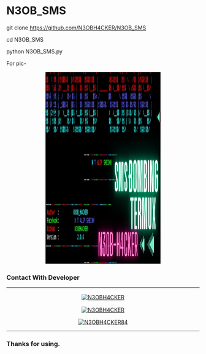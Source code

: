 # N3OB_SMS


git clone https://github.com/N3OBH4CKER/N3OB_SMS


cd N3OB_SMS

python N3OB_SMS.py


For pic-
<p align="center">
<img src='png_20230327_110240_0000.png' style="height:500px;width:300px;" >
</p>

### Contact With Developer

<hr>

<div align="center">

<a href="https://facebook.com/N3OBH4CKER" target="blank"><img align="center" src="https://raw.githubusercontent.com/rahuldkjain/github-profile-readme-generator/master/src/images/icons/Social/facebook.svg" alt="N3OBH4CKER" height="30" width="40" /></a>

<a href="https://instagram.com/N3OBH4CKER" target="blank"><img align="center" src="https://raw.githubusercontent.com/rahuldkjain/github-profile-readme-generator/master/src/images/icons/Social/instagram.svg" alt="N3OBH4CKER" height="30" width="40" /></a>

<a href="https://www.youtube.com/c/N3OBH4CKER84" target="blank"><img align="center" src="https://raw.githubusercontent.com/rahuldkjain/github-profile-readme-generator/master/src/images/icons/Social/youtube.svg" alt="N3OBH4CKER84" height="30" width="40" /></a>


<hr>

</div>

### Thanks for using.
